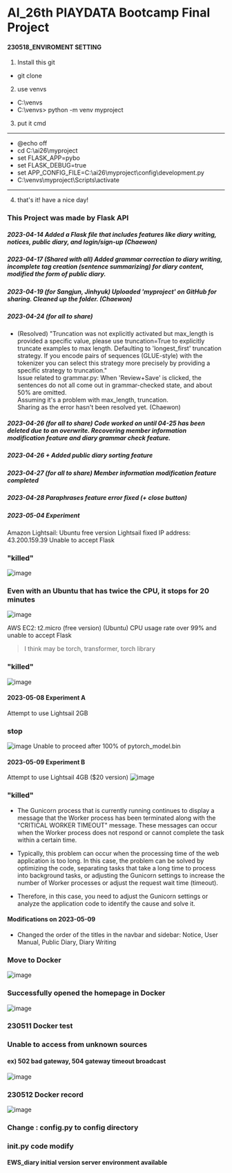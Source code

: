 # AI_26th PlAYDATA Bootcamp Final Project



#### 230518_ENVIROMENT SETTING

1. Install this git
- git clone

2. use venvs
- C:\venvs
- C:\venvs> python -m venv myproject

3. put it cmd
--------------------------
- @echo off
- cd C:\ai26\myproject
- set FLASK_APP=pybo
- set FLASK_DEBUG=true
- set APP_CONFIG_FILE=C:\ai26\myproject\config\development.py
- C:\venvs\myproject\Scripts\activate
---------------------------

4. that's it! have a nice day!


### This Project was made by Flask API

##### 2023-04-14 Added a Flask file that includes features like diary writing, notices, public diary, and login/sign-up (Chaewon)
##### 2023-04-17 (Shared with all) Added grammar correction to diary writing, incomplete tag creation (sentence summarizing) for diary content, modified the form of public diary.
##### 2023-04-19 (for Sangjun, Jinhyuk) Uploaded 'myproject' on GitHub for sharing. Cleaned up the folder. (Chaewon)
##### 2023-04-24 (for all to share)
- (Resolved) "Truncation was not explicitly activated but max_length is provided a specific value, please use truncation=True to explicitly truncate examples to max length. Defaulting to 'longest_first' truncation strategy. If you encode pairs of sequences (GLUE-style) with the tokenizer you can select this strategy more precisely by providing a specific strategy to truncation." <br>
Issue related to grammar.py: When 'Review+Save' is clicked, the sentences do not all come out in grammar-checked state, and about 50% are omitted. <br>
Assuming it's a problem with max_length, truncation. <br>
Sharing as the error hasn't been resolved yet. (Chaewon)

##### 2023-04-26 (for all to share) Code worked on until 04-25 has been deleted due to an overwrite. Recovering member information modification feature and diary grammar check feature.
##### 2023-04-26 + Added public diary sorting feature
##### 2023-04-27 (for all to share) Member information modification feature completed
##### 2023-04-28 Paraphrases feature error fixed (+ close button)
##### 2023-05-04 Experiment
Amazon Lightsail: Ubuntu free version Lightsail fixed IP address: 43.200.159.39
Unable to accept Flask

### "killed"
![image](https://user-images.githubusercontent.com/114221089/236110364-b4756e50-4b26-488d-a248-d4748725e582.png)

### Even with an Ubuntu that has twice the CPU, it stops for 20 minutes
![image](https://user-images.githubusercontent.com/114221089/236158068-80e9da2e-8a43-4339-a07a-6c825343c69e.png)


AWS EC2: t2.micro (free version) (Ubuntu)
CPU usage rate over 99% and unable to accept Flask
> I think may be torch, transformer, torch library
### "killed" 
![image](https://user-images.githubusercontent.com/114221089/236109639-3d24b224-3437-4658-bfea-b623245e248e.png)

#### 2023-05-08 Experiment A
Attempt to use Lightsail 2GB 

### stop
![image](https://user-images.githubusercontent.com/114221089/236973858-109dfba9-6287-4bfb-912e-9a9261e74c93.png)
Unable to proceed after 100% of pytorch_model.bin

#### 2023-05-09 Experiment B
Attempt to use Lightsail 4GB ($20 version)
![image](https://user-images.githubusercontent.com/114221089/236977560-41173804-5911-49e8-b117-a5ad437fe02f.png)
### "killed"

- The Gunicorn process that is currently running continues to display a message that the Worker process has been terminated along with the "CRITICAL WORKER TIMEOUT" message. These messages can occur when the Worker process does not respond or cannot complete the task within a certain time.

- Typically, this problem can occur when the processing time of the web application is too long. In this case, the problem can be solved by optimizing the code, separating tasks that take a long time to process into background tasks, or adjusting the Gunicorn settings to increase the number of Worker processes or adjust the request wait time (timeout).

- Therefore, in this case, you need to adjust the Gunicorn settings or analyze the application code to identify the cause and solve it.


#### Modifications on 2023-05-09
- Changed the order of the titles in the navbar and sidebar: Notice, User Manual, Public Diary, Diary Writing

### Move to Docker
![image](https://user-images.githubusercontent.com/114221089/237052505-e6fbf005-6c52-4ef0-a4b2-ee53518ca937.png)

### Successfully opened the homepage in Docker
![image](https://user-images.githubusercontent.com/114221089/237060539-8d0a2950-b9b4-4373-ada6-b68ca426f9a3.png)


### 230511 Docker test

### Unable to access from unknown sources
#### ex) 502 bad gateway, 504 gateway timeout broadcast

![image](https://github.com/ChaeWonIm0/englishdiary/assets/114221089/07addaf1-fc1e-48be-a8c4-c4557a4ded43)

### 230512 Docker record

![image](https://github.com/ChaeWonIm0/englishdiary/assets/114221089/8d4ff3bc-9763-4983-ab46-6695aec70af2)

### Change : config.py to config directory
### __init__.py code modify
#### EWS_diary initial version server environment available
